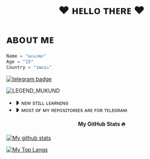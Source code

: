 
<h1 align="center">❤️ ʜᴇʟʟᴏ ᴛʜᴇʀᴇ ❤️</h1>

# ᴀʙᴏᴜᴛ ᴍᴇ 

```python
Name = "ᴍᴜᴋᴜɴᴅ"
Age = "15"
Country = "ɪɴᴅɪᴀ"
```

[![telegram badge](https://img.shields.io/badge/@LEGEND_MUKUND-30302f?style=for-the-badge&logo=telegram)](https://t.me/LEGEND_MUKUND)
<p align="left"> <img src="https://komarev.com/ghpvc/?username=LEGEND_MUKUND&label=Profile%20Views&red=red&style=flat-square" alt="LEGEND_MUKUND" /> </p>

- ❥︎ ɴᴇᴡ sᴛɪʟʟ ʟᴇᴀʀɴɪɴɢ
- ❥︎ ᴍᴏsᴛ ᴏғ ᴍʏ ʀᴇᴘᴏsɪᴛᴏʀɪᴇs ᴀʀᴇ ғᴏʀ ᴛᴇʟᴇɢʀᴀᴍ

<h4 align="center"><b>My GitHub Stats 🔥</b></h4>


[![My github stats](https://github-readme-stats.vercel.app/api?username=Fake-Mukund&show_icons=true&theme=radical&custom_title=Alien's+Github+Stats&include_all_commits=true&count_private=true)](https://github.com/Fake-Mukund)

<!--
[![My wakatime stats](https://github-readme-stats.vercel.app/api/wakatime?username=Fake-Mukund)](https://github.com/Fake-Mukund)
-->

[![My Top Langs](https://github-readme-stats.vercel.app/api/top-langs/?username=Fake-Mukund&layout=compact&theme=cobalt)](https://github.com/Fake-Mukund)


<!--
**Fake-Mukund/Fake-Mukund** is a ✨ _special_ ✨ repository because its `README.md` (this file) appears on your GitHub profile.

-->

